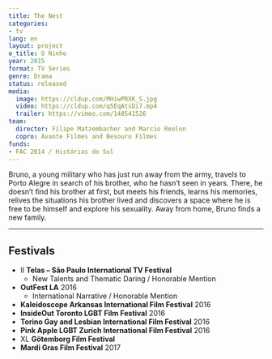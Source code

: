 ```yaml
---
title: The Nest
categories:
- tv
lang: en
layout: project
o_title: O Ninho
year: 2015
format: TV Series
genre: Drama
status: released
media:
  image: https://cldup.com/MHiwPRXK_S.jpg
  video: https://cldup.com/q5EqAtsDi7.mp4
  trailer: https://vimeo.com/148541526
team:
  director: Filipe Matzembacher and Marcio Reolon
  copro: Avante Filmes and Besouro Filmes
funds:
- FAC 2014 / Histórias do Sul
---
```


Bruno, a young military who has just run away from the army, travels to Porto Alegre in search of his brother, who he hasn’t seen in years. There, he doesn’t find his brother at first, but meets his friends, learns his memories, relives the situations his brother lived and discovers a space where he is free to be himself and explore his sexuality. Away from home, Bruno finds a new family.

---

## Festivals

* II **Telas – São Paulo International TV Festival**
  * New Talents and Thematic Daring / Honorable Mention
* **OutFest LA** 2016
  * International Narrative / Honorable Mention
* **Kaleidoscope Arkansas International Film Festival** 2016
* **InsideOut Toronto LGBT Film Festival** 2016
* **Torino Gay and Lesbian International Film Festival** 2016
* **Pink Apple LGBT Zurich International Film Festival** 2016
* XL **Götemborg Film Festival**
* **Mardi Gras Film Festival** 2017
